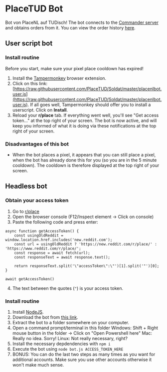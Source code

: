 # PlaceTUD Bot

Bot von PlaceNL auf TUDisch! The bot connects to the [Commander server](https://github.com/PlaceTUD/Commander) and obtains orders from it. You can view the order history [here](https://placetud.yanick.gay/).

## User script bot

### Install routine

Before you start, make sure your pixel place cooldown has expired!

1. Install the [Tampermonkey](https://www.tampermonkey.net/) browser extension.
2. Click on this link: [https://raw.githubusercontent.com/PlaceTUD/Soldat/master/placenlbot.user.js](https://raw.githubusercontent.com/PlaceTUD/Soldat/master/placenlbot.user.js). If all goes well, Tampermonkey should offer you to install a userscript. Click on **Install**.
3. Reload your **r/place** tab. If everything went well, you'll see "Get access token..." at the top right of your screen. The bot is now active, and will keep you informed of what it is doing via these notifications at the top right of your screen.

### Disadvantages of this bot

- When the bot places a pixel, it appears that you can still place a pixel, when the bot has already done this for you (so you are in the 5 minute cooldown). The cooldown is therefore displayed at the top right of your screen.

## Headless bot

### Obtain your access token
1. Go to [r/place](https://www.reddit.com/r/place/)
2. Open the browser console (F12/Inspect element -> Click on console)
3. Paste the following code and press enter:
```
async function getAccessToken() {
	const usingOldReddit = window.location.href.includes('new.reddit.com');
	const url = usingOldReddit ? 'https://new.reddit.com/r/place/' : 'https://www.reddit.com/r/place/';
	const response = await fetch(url);
	const responseText = await response.text();

	return responseText.split('\"accessToken\":\"')[1].split('"')[0];
}

await getAccessToken()
```
4. The text between the quotes (`"`) is your access token.

### Install routine

1. Install [NodeJS](https://nodejs.org/).
2. Download the bot from [this link](https://github.com/PlaceNL/Bot/archive/refs/heads/master.zip).
3. Extract the bot to a folder somewhere on your computer.
4. Open a command prompt/terminal in this folder
     Windows: Shift + Right mouse button in the folder -> Click on "Open Powershell here"
     Mac: Really no idea. Sorry!
     Linux: Not really necessary, right?
5. Install the necessary depdendencies with `npm i`
6. Execute the bot using `node bot.js ACCESS_TOKEN_HERE`
7. BONUS: You can do the last two steps as many times as you want for additional accounts. Make sure you use other accounts otherwise it won't make much sense.

